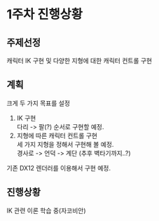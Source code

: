 1주차 진행상황
=============

주제선정
-------
캐릭터 IK 구현 및 다양한 지형에 대한 캐릭터 컨트롤 구현

계획
---
크게 두 가지 목표를 설정  
1. IK 구현  
다리 -> 팔(?) 순서로 구현할 예정.
2. 지형에 따른 캐릭터 컨트롤 구현  
세 가지 지형을 정해서 구현해 볼 예정.  
경사로 -> 언덕 -> 계단 (추후 벽타기까지..?)  

기존 DX12 렌더러를 이용해서 구현 예정.  

진행상황
-------
IK 관련 이론 학습 중(자코비안)